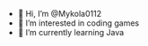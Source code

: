 - 👋 Hi, I’m @Mykola0112
- 👀 I’m interested in coding games
- 🌱 I’m currently learning Java

<!---
Mykola0112/Mykola0112 is a ✨ special ✨ repository because its `README.md` (this file) appears on your GitHub profile.
You can click the Preview link to take a look at your changes.
--->
